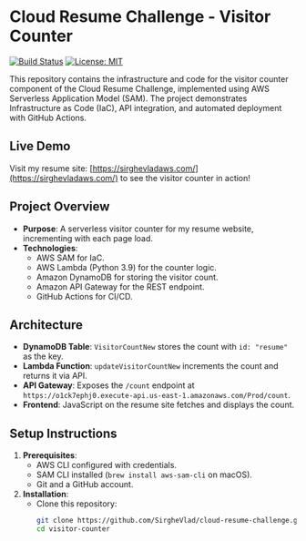 # Cloud Resume Challenge - Visitor Counter

[![Build Status](https://github.com/SirgheVlad/cloud-resume-challenge/actions/workflows/pipeline.yml/badge.svg)](https://github.com/YOUR_USERNAME/cloud-resume-challenge/actions)
[![License: MIT](https://img.shields.io/badge/License-MIT-yellow.svg)](https://opensource.org/licenses/MIT)

This repository contains the infrastructure and code for the visitor counter component of the Cloud Resume Challenge, implemented using AWS Serverless Application Model (SAM). The project demonstrates Infrastructure as Code (IaC), API integration, and automated deployment with GitHub Actions.

## Live Demo
Visit my resume site: [https://sirghevladaws.com/](https://sirghevladaws.com/) to see the visitor counter in action!

## Project Overview
- **Purpose**: A serverless visitor counter for my resume website, incrementing with each page load.
- **Technologies**:
  - AWS SAM for IaC.
  - AWS Lambda (Python 3.9) for the counter logic.
  - Amazon DynamoDB for storing the visitor count.
  - Amazon API Gateway for the REST endpoint.
  - GitHub Actions for CI/CD.

## Architecture
- **DynamoDB Table**: `VisitorCountNew` stores the count with `id: "resume"` as the key.
- **Lambda Function**: `updateVisitorCountNew` increments the count and returns it via API.
- **API Gateway**: Exposes the `/count` endpoint at `https://o1ck7ephj0.execute-api.us-east-1.amazonaws.com/Prod/count`.
- **Frontend**: JavaScript on the resume site fetches and displays the count.

## Setup Instructions
1. **Prerequisites**:
   - AWS CLI configured with credentials.
   - SAM CLI installed (`brew install aws-sam-cli` on macOS).
   - Git and a GitHub account.
2. **Installation**:
   - Clone this repository:
     ```bash
     git clone https://github.com/SirgheVlad/cloud-resume-challenge.git
     cd visitor-counter
